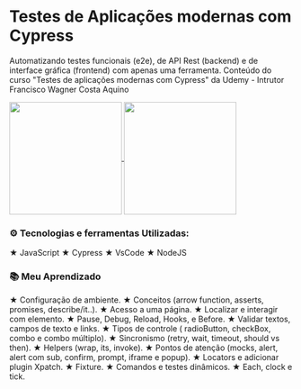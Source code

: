 # Testes de Aplicações modernas com Cypress
Automatizando testes funcionais (e2e), de API Rest (backend) e de interface gráfica (frontend) com apenas uma ferramenta.
Conteúdo do curso "Testes de aplicações modernas com Cypress" da Udemy - Intrutor Francisco Wagner Costa Aquino

<a href="https://github.com/maarirods/github-readme-stats">
  <img height=200 align="center" src="https://github-readme-stats.vercel.app/api?username=maarirods" />
</a>
<a href="https://github.com/maarirods/convoychat">
  <img height=200 align="center" src="https://github-readme-stats.vercel.app/api/top-langs?username=maarirods&layout=compact&langs_count=8&card_width=320" />
</a>

### ⚙️ Tecnologias e ferramentas Utilizadas: 

★ JavaScript 
★ Cypress
★ VsCode
★ NodeJS

### 📚 Meu Aprendizado
★ Configuração de ambiente.
★ Conceitos (arrow function, asserts, promises, describe/it..).
★ Acesso a uma página.
★ Localizar e interagir com elemento.
★ Pause, Debug, Reload, Hooks, e Before.
★ Validar textos, campos de texto e links.
★ Tipos de controle ( radioButton, checkBox, combo e combo múltiplo).
★ Sincronismo (retry, wait, timeout, should vs then).
★ Helpers (wrap, its, invoke).
★ Pontos de atenção (mocks, alert, alert com sub, confirm, prompt, iframe e popup).
★ Locators e adicionar plugin Xpatch.
★ Fixture.
★ Comandos e testes dinâmicos.
★ Each, clock e tick.